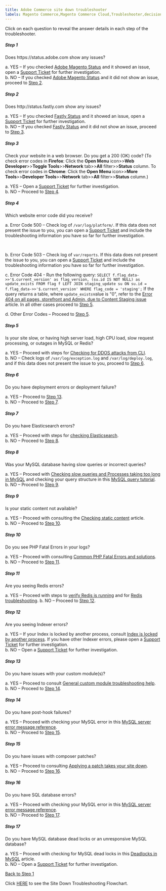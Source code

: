 ```yaml
---
title: Adobe Commerce site down troubleshooter
labels: Magento Commerce,Magento Commerce Cloud,Troubleshooter,decision,down,how to,site,tree,Adobe Commerce,cloud infrastructure,on-premises
---
```


Click on each question to reveal the answer details in each step of the troubleshooter.

<div class="zd-accordion">
<div id="zd-accordion-1" class="zd-accordion-panel">
<h5>Step 1</h5>
<div class="zd-accordion-section">Does https://status.adobe.com show any issues?</div>
<p class="zd-accordion-text">a. YES – If you checked <a href="https://status.adobe.com/products/3350">Adobe Magento Status</a> and it showed an issue, open a <a href="https://support.magento.com/hc/en-us/articles/360019088251-Submit-a-support-ticket">Support Ticket</a> for further investigation.<br>
b. NO – If you checked <a href="https://status.adobe.com/products/3350">Adobe Magento Status</a> and it did not show an issue, proceed to <a class="accordion-anchor" href="#zd-accordion-2">Step 2</a>.</p>
</div>
<div class="zd-accordion-panel">
<div id="zd-accordion-2" class="zd-accordion-panel">
<h5>Step 2</h5>
<div class="zd-accordion-section">Does http://status.fastly.com show any issues?</div>
<p class="zd-accordion-text">a. YES – If you checked <a href="https://status.fastly.com/">Fastly Status</a> and it showed an issue, open a <a href="https://support.magento.com/hc/en-us/articles/360019088251-Submit-a-support-ticket">Support Ticket</a> for further investigation.<br>
b. NO – If you checked <a href="https://status.fastly.com/">Fastly Status</a> and it did not show an issue, proceed to <a class="accordion-anchor" href="#zd-accordion-3">Step 3</a>.</p>
</div>
<div class="zd-accordion-panel">
<div id="zd-accordion-3" class="zd-accordion-panel">
<h5>Step 3</h5>
<div class="zd-accordion-section">Check your website in a web browser. Do you get a 200 (OK) code?  (To check error codes in <strong>Firefox</strong>: Click the <strong>Open Menu</strong> icon>><strong>Web Developer</strong>>><strong>Toggle Tools</strong>>><strong>Network</strong> tab>><strong>All</strong> filter>><strong>Status</strong> column. To check error codes in <strong>Chrome</strong>: Click the <strong>Open Menu</strong> icon>><strong>More Tools</strong>>><strong>Developer Tools</strong>>><strong>Network</strong> tab>><strong>All</strong> filter>><strong>Status</strong> column.)</div>
<p class="zd-accordion-text">a. YES – Open a <a href="https://support.magento.com/hc/en-us/articles/360019088251-Submit-a-support-ticket">Support Ticket</a> for further investigation.<br>
b. NO – Proceed to <a class="accordion-anchor" href="#zd-accordion-4">Step 4</a>.</p>
</div>
<div class="zd-accordion-panel">
<div id="zd-accordion-4" class="zd-accordion-panel">
<h5>Step 4</h5>
<div class="zd-accordion-section">Which website error code did you receive?</div>
<p class="zd-accordion-text">a. Error Code 500 – Check log of <code>/var/log/platform/<project_id></code>. If this data does not present the issue to you, you can open a <a href="https://support.magento.com/hc/en-us/articles/360019088251-Submit-a-support-ticket">Support Ticket</a> and include the troubleshooting information you have so far for further investigation.</p><br>
<p class="zd-accordion-text">b. Error Code 503 – Check log of <code>var/reports</code>. If this data does not present the issue to you, you can open a <a href="https://support.magento.com/hc/en-us/articles/360019088251-Submit-a-support-ticket">Support Ticket</a> and include the troubleshooting information you have so far for further investigation.</p>
<p class="zd-accordion-text">c. Error Code 404 - Run the following query:
<code>SELECT f.flag_data->>'$.current_version' as flag_version, (su.id IS NOT NULL) as update_exists FROM flag f LEFT JOIN staging_update su ON su.id = f.flag_data->>'$.current_version' WHERE flag_code = 'staging';</code> If the query returns a table, where <code>update_exists</code>value is "0", refer to the <a href="https://support.magento.com/hc/en-us/articles/360000262174">Error 404 on all pages, storefront and Admin, due to Content Staging issue</a> article. In all other cases proceed to <a class="accordion-anchor" href="#zd-accordion-5">Step 5</a>.</p>
<p class="zd-accordion-text">d. Other Error Codes – Proceed to <a class="accordion-anchor" href="#zd-accordion-5">Step 5</a>.</p>
</div>
<div class="zd-accordion-panel">
<div id="zd-accordion-5" class="zd-accordion-panel">
<h5>Step 5</h5>
<div class="zd-accordion-section">Is your site slow, or having high server load, high CPU load, slow request processing, or outages in MySQL or Redis?</div>
<p class="zd-accordion-text">a. YES – Proceed with steps for <a href="https://support.magento.com/hc/en-us/articles/360030941932">Checking for DDOS attacks from CLI</a>.<br>
b. NO – Check logs of <code>/var/log/exception.log</code> and <code>/var/log/deploy.log</code>, and if this data does not present the issue to you, proceed to <a class="accordion-anchor" href="#zd-accordion-6">Step 6</a>.</p>
</div>
<div class="zd-accordion-panel">
<div id="zd-accordion-6" class="zd-accordion-panel">
<h5>Step 6</h5>
<div class="zd-accordion-section">Do you have deployment errors or deployment failure?</div>
<p class="zd-accordion-text">a. YES – Proceed to <a class="accordion-anchor" href="#zd-accordion-13">Step 13</a>.<br>
b. NO – Proceed to <a class="accordion-anchor" href="#zd-accordion-7">Step 7</a>.</p>
</div>
<div id="zd-accordion-7" class="zd-accordion-panel">
<div class="zd-accordion-panel">
<h5>Step 7</h5>
<div class="zd-accordion-section">Do you have Elasticsearch errors?</div>
<p class="zd-accordion-text">a. YES – Proceed with steps for <a href="https://devdocs.magento.com/guides/v2.3/config-guide/elasticsearch/configure-magento.html">checking Elasticsearch</a>.<br>
b. NO – Proceed to <a class="accordion-anchor" href="#zd-accordion-8">Step 8</a>.</p>
</div>
<div class="zd-accordion-panel">
<div id="zd-accordion-8" class="zd-accordion-panel">
<h5>Step 8</h5>
<div class="zd-accordion-section">Was your MySQL database having slow queries or incorrect queries?</div>
<p class="zd-accordion-text">a. YES – Proceed with <a href="https://support.magento.com/hc/en-us/articles/360030903091">Checking slow queries and Processes taking too long in MySQL</a> and checking your query structure in this <a href="https://dev.mysql.com/doc/refman/5.5/en/entering-queries.html">MySQL query tutorial</a>.<br>
b. NO – Proceed to <a class="accordion-anchor" href="#zd-accordion-9">Step 9</a>.</p>
</div>
<div class="zd-accordion-panel">
<div id="zd-accordion-9" class="zd-accordion-panel">
<h5>Step 9</h5>
<div class="zd-accordion-section">Is your static content not available?</div>
<p class="zd-accordion-text">a. YES – Proceed with consulting the <a href="https://support.magento.com/hc/en-us/articles/360031624091">Checking static content</a> article.<br>
b. NO – Proceed to <a class="accordion-anchor" href="#zd-accordion-10">Step 10</a>.</p>
</div>
<div class="zd-accordion-panel">
<div id="zd-accordion-10" class="zd-accordion-panel">
<div id="zd-accordion-10" class="zd-accordion-panel">
<h5>Step 10</h5>
<div class="zd-accordion-section">Do you see PHP Fatal Errors in your logs?</div>
<p class="zd-accordion-text">a. YES – Proceed with consulting <a href="https://support.magento.com/hc/en-us/articles/360030568432">Common PHP Fatal Errors and solutions</a>.<br>
b. NO – Proceed to <a class="accordion-anchor" href="#zd-accordion-11">Step 11</a>.</p>
</div>
<div class="zd-accordion-panel">
<div id="zd-accordion-11" class="zd-accordion-panel">
<h5>Step 11</h5>
<div class="zd-accordion-section">Are you seeing Redis errors?</div>
<p class="zd-accordion-text">a. YES – Proceed with steps to <a href="https://devdocs.magento.com/guides/v2.3/config-guide/redis/redis-session.html#redis-verify">verify Redis is running</a> and for <a href="https://redis.io/topics/problems">Redis troubleshooting</a>.
b. NO – Proceed to <a class="accordion-anchor" href="#zd-accordion-12">Step 12</a>.</p>
</div>
<div class="zd-accordion-panel">
<div id="zd-accordion-12" class="zd-accordion-panel">
<h5>Step 12</h5>
<div class="zd-accordion-section">Are you seeing Indexer errors?</div>
<p class="zd-accordion-text">a. YES – If your Index is locked by another process, consult <a href="https://support.magento.com/hc/en-us/articles/360030683752">Index is locked by another process</a>. If you have other Indexer errors, please open a <a href="https://support.magento.com/hc/en-us/articles/360019088251-Submit-a-support-ticket">Support Ticket</a> for further investigation.<br>
b. NO – Open a <a href="https://support.magento.com/hc/en-us/articles/360019088251-Submit-a-support-ticket">Support Ticket</a> for further investigation.</p>
</div>
<div class="zd-accordion-panel">
<div id="zd-accordion-13" class="zd-accordion-panel">
<h5>Step 13</h5>
<div class="zd-accordion-section">Do you have issues with your custom module(s)?</div>
<p class="zd-accordion-text">a. YES – Proceed to consult <a href="https://support.magento.com/hc/en-us/articles/360031030751">General custom module troubleshooting help</a>.<br>
b. NO – Proceed to <a class="accordion-anchor" href="#zd-accordion-14">Step 14</a>.</p>
</div>
<div class="zd-accordion-panel">
<div id="zd-accordion-14" class="zd-accordion-panel">
<h5>Step 14</h5>
<div class="zd-accordion-section">Do you have post-hook failures?</div>
<p class="zd-accordion-text">a. YES – Proceed with checking your MySQL error in this <a href="https://dev.mysql.com/doc/mysql-errors/5.7/en/server-error-reference.html">MySQL server error message reference</a>.<br>
b. NO – Proceed to <a class="accordion-anchor" href="#zd-accordion-15">Step 15</a>.</p>
</div>
<div id="zd-accordion-15" class="zd-accordion-panel">
<div class="zd-accordion-panel">
<h5>Step 15</h5>
<div class="zd-accordion-section">Do you have issues with composer patches?</div>
<p class="zd-accordion-text">a. YES – Proceed to consulting <a href="https://support.magento.com/hc/en-us/articles/360030867871">Applying a patch takes your site down</a>.<br>
b. NO – Proceed to <a class="accordion-anchor" href="#zd-accordion-16">Step 16</a>.</p>
</div>
<div class="zd-accordion-panel">
<div id="zd-accordion-16" class="zd-accordion-panel">
<h5>Step 16</h5>
<div class="zd-accordion-section">Do you have SQL database errors?</div>
<p class="zd-accordion-text">a. YES – Proceed with checking your MySQL error in this <a href="https://dev.mysql.com/doc/mysql-errors/5.7/en/server-error-reference.html">MySQL server error message reference</a>.<br>
b. NO – Proceed to <a class="accordion-anchor" href="#zd-accordion-17">Step 17</a>.</p>
</div>
<div class="zd-accordion-panel">
<h5>Step 17</h5>
<div class="zd-accordion-section">Do you have MySQL database dead locks or an unresponsive MySQL database?</div>
<p class="zd-accordion-text">a. YES – Proceed with checking for MySQL dead locks in this <a href="https://support.magento.com/hc/en-us/articles/360031622211">Deadlocks in MySQL</a> article.<br>
b. NO – Open a <a href="https://support.magento.com/hc/en-us/articles/360019088251-Submit-a-support-ticket">Support Ticket</a> for further investigation.</p>
</div>
</div>

 [Back to Step 1](#zd-accordion-1)

Click [HERE](https://support.magento.com/hc/en-us/articles/360031107111) to see the Site Down Troubleshooting Flowchart.
